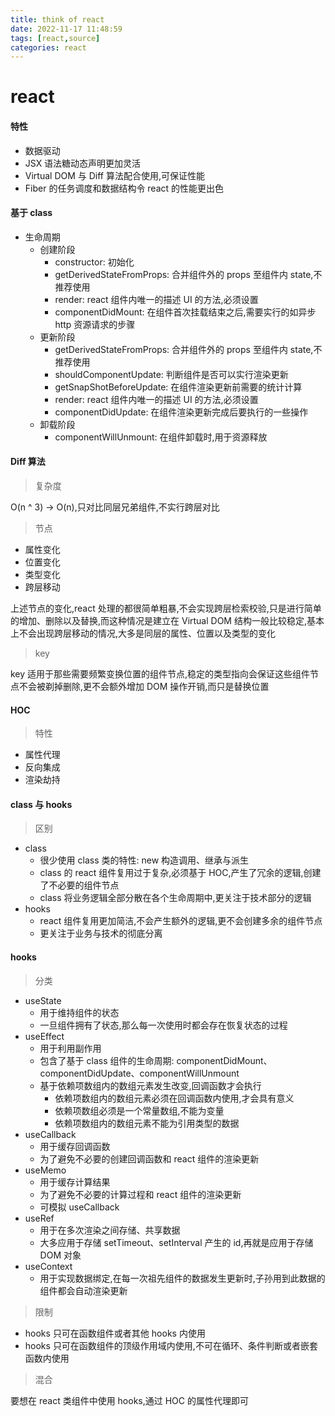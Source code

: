 ```yaml
---
title: think of react
date: 2022-11-17 11:48:59
tags: [react,source]
categories: react
---
```


# react

#### 特性

- 数据驱动
- JSX 语法糖动态声明更加灵活
- Virtual DOM 与 Diff 算法配合使用,可保证性能
- Fiber 的任务调度和数据结构令 react 的性能更出色

#### 基于 class

- 生命周期
  - 创建阶段
    - constructor: 初始化
    - getDerivedStateFromProps: 合并组件外的 props 至组件内 state,不推荐使用
    - render: react 组件内唯一的描述 UI 的方法,必须设置
    - componentDidMount: 在组件首次挂载结束之后,需要实行的如异步 http 资源请求的步骤
  - 更新阶段
    - getDerivedStateFromProps: 合并组件外的 props 至组件内 state,不推荐使用
    - shouldComponentUpdate: 判断组件是否可以实行渲染更新
    - getSnapShotBeforeUpdate: 在组件渲染更新前需要的统计计算
    - render: react 组件内唯一的描述 UI 的方法,必须设置
    - componentDidUpdate: 在组件渲染更新完成后要执行的一些操作
  - 卸载阶段
    - componentWillUnmount: 在组件卸载时,用于资源释放

#### Diff 算法

> 复杂度

  O(n ^ 3) -> O(n),只对比同层兄弟组件,不实行跨层对比

> 节点

  - 属性变化
  - 位置变化
  - 类型变化
  - 跨层移动

  上述节点的变化,react 处理的都很简单粗暴,不会实现跨层检索校验,只是进行简单的增加、删除以及替换,而这种情况是建立在 Virtual DOM 结构一般比较稳定,基本上不会出现跨层移动的情况,大多是同层的属性、位置以及类型的变化
  
> key

  key 适用于那些需要频繁变换位置的组件节点,稳定的类型指向会保证这些组件节点不会被剃掉删除,更不会额外增加 DOM 操作开销,而只是替换位置
  
#### HOC

> 特性
  
  - 属性代理
  - 反向集成
  - 渲染劫持

#### class 与 hooks

> 区别

  - class
    - 很少使用 class 类的特性: new 构造调用、继承与派生
    - class 的 react 组件复用过于复杂,必须基于 HOC,产生了冗余的逻辑,创建了不必要的组件节点
    - class 将业务逻辑全部分散在各个生命周期中,更关注于技术部分的逻辑
  - hooks
    - react 组件复用更加简洁,不会产生额外的逻辑,更不会创建多余的组件节点
    - 更关注于业务与技术的彻底分离

#### hooks

> 分类

  - useState
    - 用于维持组件的状态
    - 一旦组件拥有了状态,那么每一次使用时都会存在恢复状态的过程
  - useEffect
    - 用于利用副作用
    - 包含了基于 class 组件的生命周期: componentDidMount、componentDidUpdate、componentWillUnmount
    - 基于依赖项数组内的数组元素发生改变,回调函数才会执行
      - 依赖项数组内的数组元素必须在回调函数内使用,才会具有意义
      - 依赖项数组必须是一个常量数组,不能为变量
      - 依赖项数组内的数组元素不能为引用类型的数据
  - useCallback
    - 用于缓存回调函数
    - 为了避免不必要的创建回调函数和 react 组件的渲染更新
  - useMemo
    - 用于缓存计算结果
    - 为了避免不必要的计算过程和 react 组件的渲染更新
    - 可模拟 useCallback
  - useRef
    - 用于在多次渲染之间存储、共享数据
    - 大多应用于存储 setTimeout、setInterval 产生的 id,再就是应用于存储 DOM 对象
  - useContext
    - 用于实现数据绑定,在每一次祖先组件的数据发生更新时,子孙用到此数据的组件都会自动渲染更新

> 限制

  - hooks 只可在函数组件或者其他 hooks 内使用
  - hooks 只可在函数组件的顶级作用域内使用,不可在循环、条件判断或者嵌套函数内使用

> 混合

  要想在 react 类组件中使用 hooks,通过 HOC 的属性代理即可
